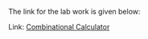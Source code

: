 The link for the lab work is given below:

Link: [Combinational Calculator](www.makerchip.com/sandbox/0jRfjhnQv/0KOh2kv)
